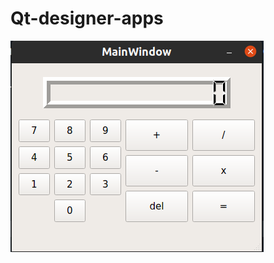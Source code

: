 # Qt-designer-apps
![alt text](https://github.com/lukairkor/Qt-designer-apps/blob/master/calculator.png?raw=true)
